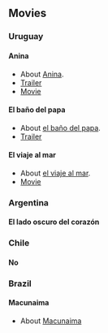 ## Movies

### Uruguay

#### Anina

- About [Anina](https://es.wikipedia.org/wiki/Anina_(pel%C3%ADcula)).
- [Trailer](https://www.youtube.com/watch?v=sTZpl9ofC1Q)
- [Movie](https://www.youtube.com/watch?v=YIkSBjhaldc)

#### El baño del papa

- About [el baño del papa](https://es.wikipedia.org/wiki/El_ba%C3%B1o_del_Papa).
- [Trailer](https://www.youtube.com/watch?v=a2-nYDJHqWk)

#### El viaje al mar

- About [el viaje al mar](https://es.wikipedia.org/wiki/El_viaje_hacia_el_mar).
- [Movie](https://www.youtube.com/watch?v=z4ypHm3m-1k)

### Argentina


#### El lado oscuro del corazón

### Chile

#### No

### Brazil

#### Macunaima

- About [Macunaima](https://en.wikipedia.org/wiki/Macuna%C3%ADma_(novel))
